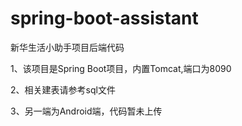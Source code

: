 # spring-boot-assistant
新华生活小助手项目后端代码

1、该项目是Spring Boot项目，内置Tomcat,端口为8090

2、相关建表请参考sql文件

3、另一端为Android端，代码暂未上传
